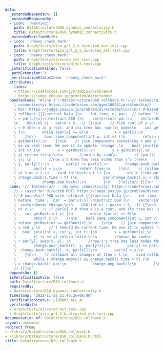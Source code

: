 ```yaml
---
data:
  _extendedDependsOn: []
  _extendedRequiredBy:
  - icon: ':warning:'
    path: DataStructure/DSU_dynamic_connectivity.h
    title: DataStructure/DSU_dynamic_connectivity.h
  _extendedVerifiedWith:
  - icon: ':heavy_check_mark:'
    path: Graph/tests/aizu_grl_2_b_directed_mst.test.cpp
    title: Graph/tests/aizu_grl_2_b_directed_mst.test.cpp
  - icon: ':heavy_check_mark:'
    path: Graph/tests/directed_mst.test.cpp
    title: Graph/tests/directed_mst.test.cpp
  _isVerificationFailed: false
  _pathExtension: h
  _verificationStatusIcon: ':heavy_check_mark:'
  attributes:
    links:
    - https://codeforces.com/gym/100551/problem/A
    - https://judge.yosupo.jp/problem/directedmst
  bundledCode: "#line 1 \"DataStructure/DSU_rollback.h\"\n// Tested:\n// - (dynamic\
    \ connectivity) https://codeforces.com/gym/100551/problem/A\n// - (used for directed\
    \ MST) https://judge.yosupo.jp/problem/directedmst\n//\n// 0-based\n// DSU with\
    \ rollback {{{\nstruct Data {\n    int time, u, par;  // before `time`, `par`\
    \ = par[u]\n};\n\nstruct DSU {\n    vector<int> par;\n    vector<Data> change;\n\
    \n    DSU(int n) : par(n + 5, -1) {}\n\n    // find root of x.\n    // if par[x]\
    \ < 0 then x is a root, and its tree has -par[x] nodes\n    int getRoot(int x)\
    \ {\n        while (par[x] >= 0)\n            x = par[x];\n        return x;\n\
    \    }\n\n    bool same_component(int u, int v) {\n        return getRoot(u) ==\
    \ getRoot(v);\n    }\n\n    // join components containing x and y.\n    // t should\
    \ be current time. We use it to update `change`.\n    bool join(int x, int y,\
    \ int t) {\n        x = getRoot(x);\n        y = getRoot(y);\n        if (x ==\
    \ y) return false;\n\n        //union by rank\n        if (par[x] < par[y]) swap(x,\
    \ y); \n        //now x's tree has less nodes than y's tree\n        change.push_back({t,\
    \ y, par[y]});\n        par[y] += par[x];\n        change.push_back({t, x, par[x]});\n\
    \        par[x] = y;\n        return true;\n    }\n\n    // rollback all changes\
    \ at time > t.\n    void rollback(int t) {\n        while (!change.empty() &&\
    \ change.back().time > t) {\n            par[change.back().u] = change.back().par;\n\
    \            change.pop_back();\n        }\n    }\n};\n// }}}\n"
  code: "// Tested:\n// - (dynamic connectivity) https://codeforces.com/gym/100551/problem/A\n\
    // - (used for directed MST) https://judge.yosupo.jp/problem/directedmst\n//\n\
    // 0-based\n// DSU with rollback {{{\nstruct Data {\n    int time, u, par;  //\
    \ before `time`, `par` = par[u]\n};\n\nstruct DSU {\n    vector<int> par;\n  \
    \  vector<Data> change;\n\n    DSU(int n) : par(n + 5, -1) {}\n\n    // find root\
    \ of x.\n    // if par[x] < 0 then x is a root, and its tree has -par[x] nodes\n\
    \    int getRoot(int x) {\n        while (par[x] >= 0)\n            x = par[x];\n\
    \        return x;\n    }\n\n    bool same_component(int u, int v) {\n       \
    \ return getRoot(u) == getRoot(v);\n    }\n\n    // join components containing\
    \ x and y.\n    // t should be current time. We use it to update `change`.\n \
    \   bool join(int x, int y, int t) {\n        x = getRoot(x);\n        y = getRoot(y);\n\
    \        if (x == y) return false;\n\n        //union by rank\n        if (par[x]\
    \ < par[y]) swap(x, y); \n        //now x's tree has less nodes than y's tree\n\
    \        change.push_back({t, y, par[y]});\n        par[y] += par[x];\n      \
    \  change.push_back({t, x, par[x]});\n        par[x] = y;\n        return true;\n\
    \    }\n\n    // rollback all changes at time > t.\n    void rollback(int t) {\n\
    \        while (!change.empty() && change.back().time > t) {\n            par[change.back().u]\
    \ = change.back().par;\n            change.pop_back();\n        }\n    }\n};\n\
    // }}}\n"
  dependsOn: []
  isVerificationFile: false
  path: DataStructure/DSU_rollback.h
  requiredBy:
  - DataStructure/DSU_dynamic_connectivity.h
  timestamp: '2022-11-22 21:46:26+08:00'
  verificationStatus: LIBRARY_ALL_AC
  verifiedWith:
  - Graph/tests/directed_mst.test.cpp
  - Graph/tests/aizu_grl_2_b_directed_mst.test.cpp
documentation_of: DataStructure/DSU_rollback.h
layout: document
redirect_from:
- /library/DataStructure/DSU_rollback.h
- /library/DataStructure/DSU_rollback.h.html
title: DataStructure/DSU_rollback.h
---
```

